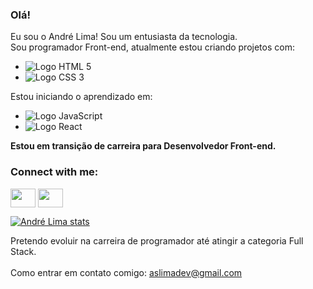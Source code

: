 ### Olá!

Eu sou o André Lima! Sou um entusiasta da tecnologia.<br>
Sou programador Front-end, atualmente estou criando projetos com:

- <img src="https://img.shields.io/badge/HTML-239120?style=for-the-badge&logo=html5&logoColor=white" alt="Logo HTML 5">
- <img src="https://img.shields.io/badge/CSS-239120?&style=for-the-badge&logo=css3&logoColor=white" alt="Logo CSS 3">

Estou iniciando o aprendizado em:

- <img src="https://img.shields.io/badge/JavaScript-F7DF1E?style=for-the-badge&logo=javascript&logoColor=black" alt="Logo JavaScript">
- <img src="https://img.shields.io/badge/React-20232A?style=for-the-badge&logo=react&logoColor=61DAFB" alt="Logo React">

<strong>Estou em transição de carreira para Desenvolvedor Front-end.</strong>

<h3 align="left">Connect with me:</h3>
<p align="left">
<a href="https://www.instagram.com/andrelimadev/" target="blank"><img align="center" src="https://cdn.jsdelivr.net/npm/simple-icons@3.0.1/icons/linkedin.svg" alt="" height="30" width="40" /></a>
<a href="https://www.linkedin.com/in/andrelima-dev/" target="blank"><img align="center" src="https://cdn.jsdelivr.net/npm/simple-icons@3.0.1/icons/instagram.svg" alt="" height="30" width="40" /></a>
</p>


[![André Lima stats](https://github-readme-stats.vercel.app/api?username=andrelimadev)](https://github.com/anuraghazra/github-readme-stats)

Pretendo evoluir na carreira de programador até atingir a categoria Full Stack.<br><br>
Como entrar em contato comigo: aslimadev@gmail.com
